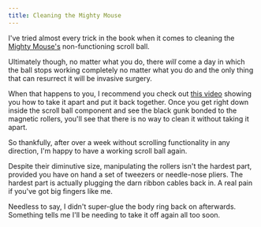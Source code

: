 ```yaml
---
title: Cleaning the Mighty Mouse
---
```


I've tried almost every trick in the book when it comes to cleaning the [Mighty Mouse's](http://www.apple.com/mightymouse/) non-functioning scroll ball.

Ultimately though, no matter what you do, there *will* come a day in which the ball stops working completely no matter what you do and the only thing that can resurrect it will be invasive surgery.

When that happens to you, I recommend you check out [this video](http://www.veoh.com/videos/v378809PrA5a3pg) showing you how to take it apart and put it back together. Once you get right down inside the scroll ball component and see the black gunk bonded to the magnetic rollers, you'll see that there is no way to clean it without taking it apart.

So thankfully, after over a week without scrolling functionality in any direction, I'm happy to have a working scroll ball again.

Despite their diminutive size, manipulating the rollers isn't the hardest part, provided you have on hand a set of tweezers or needle-nose pliers. The hardest part is actually plugging the darn ribbon cables back in. A real pain if you've got big fingers like me.

Needless to say, I didn't super-glue the body ring back on afterwards. Something tells me I'll be needing to take it off again all too soon.
